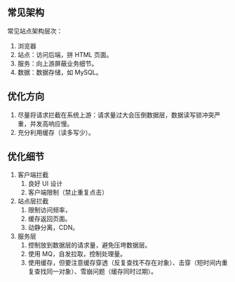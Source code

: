 ## 常见架构
常见站点架构层次：

1. 浏览器
2. 站点：访问后端，拼 HTML 页面。
3. 服务：向上游屏蔽业务细节。
4. 数据：数据存储，如 MySQL。

## 优化方向

1. 尽量将请求拦截在系统上游：请求量过大会压倒数据层，数据读写锁冲突严重，并发高响应慢。
2. 充分利用缓存（读多写少）。

## 优化细节

1. 客户端拦截
   1. 良好 UI 设计
   2. 客户端限制（禁止重复点击）
2. 站点层拦截
   1. 限制访问频率，
   2. 缓存返回页面。
   3. 动静分离，CDN。
3. 服务层
   1. 控制放到数据层的请求量，避免压垮数据层。
   2. 使用 MQ，自发拉取，控制处理量。
   3. 使用缓存，但要注意缓存穿透（反复查找不存在对象）、击穿（短时间内重复查找同一对象）、雪崩问题（缓存同时过期）。